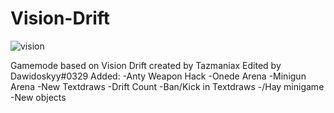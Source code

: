 # Vision-Drift
![vision](https://user-images.githubusercontent.com/59024255/91491711-bc5a1900-e8b4-11ea-94c3-f7456eef16b7.png)

Gamemode based on Vision Drift created by Tazmaniax
Edited by Dawidoskyy#0329
Added:
-Anty Weapon Hack
-Onede Arena
-Minigun Arena
-New Textdraws
-Drift Count
-Ban/Kick in Textdraws
-/Hay minigame
-New objects
